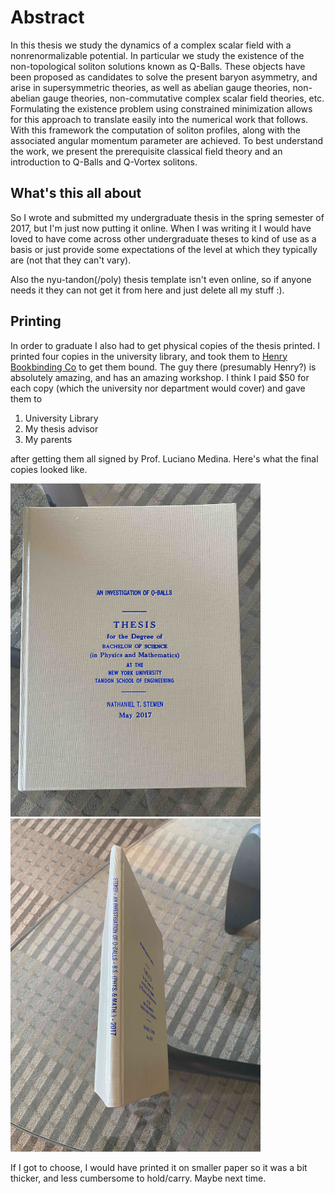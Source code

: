 # Abstract

In this thesis we study the dynamics of a complex scalar field with a
nonrenormalizable potential. In particular we study the existence of the
non-topological soliton solutions known as Q-Balls. These objects have been
proposed as candidates to solve the present baryon asymmetry, and arise in
supersymmetric theories, as well as abelian gauge theories, non-abelian gauge
theories, non-commutative complex scalar field theories, etc. Formulating the
existence problem using constrained minimization allows for this approach to
translate easily into the numerical work that follows. With this framework the
computation of soliton profiles, along with the associated angular momentum
parameter are achieved. To best understand the work, we present the
prerequisite classical field theory and an introduction to Q-Balls and Q-Vortex
solitons.

## What's this all about

So I wrote and submitted my undergraduate thesis in the spring semester of 2017, but I'm just now putting it
online. When I was writing it I would have loved to have come across other
undergraduate theses to kind of use as a basis or just provide some expectations
of the level at which they typically are (not that they can't vary).

Also the nyu-tandon(/poly) thesis template isn't even online, so if anyone needs
it they can not get it from here and just delete all my stuff :).

## Printing

In order to graduate I also had to get physical copies of the thesis printed. I
printed four copies in the university library, and took them to [Henry Bookbinding Co](https://www.yelp.com/biz/henry-bookbinding-new-york)
to get them bound. The guy there (presumably Henry?) is absolutely amazing, and
has an amazing workshop. I think I paid $50 for each copy (which the university
nor department would cover) and gave them to

 1. University Library
 2. My thesis advisor
 3. My parents

after getting them all signed by Prof. Luciano Medina. Here's what the final copies looked like.


<img src="thesis-front.jpg" alt="drawing" width="400"/>

<img src="thesis-side.jpg" alt="drawing" width="400"/>

If I got to choose, I would have printed it on smaller paper so it was a bit thicker, and less cumbersome to hold/carry. Maybe next time.